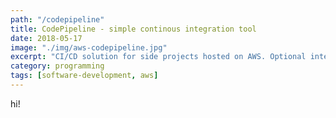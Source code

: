 ```yaml
---
path: "/codepipeline"
title: CodePipeline - simple continous integration tool
date: 2018-05-17
image: "./img/aws-codepipeline.jpg"
excerpt: "CI/CD solution for side projects hosted on AWS. Optional integration with Jenkins."
category: programming
tags: [software-development, aws]
---
```


hi!
